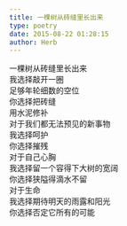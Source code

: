 ```yaml
---  
title: 一棵树从砖缝里长出来  
type: poetry  
date: 2015-08-22 01:28:15  
author: Herb    
---  
```

一棵树从砖缝里长出来    
我选择敲开一圈    
足够年轮细数的空位    
你选择把砖缝    
用水泥修补    
对于我们都无法预见的新事物    
我选择呵护    
你选择摧残    
对于自己心胸    
我选择留一个容得下大树的宽阔    
你选择狭隘得滴水不留    
对于生命    
我选择期待明天的雨露和阳光    
你选择否定它所有的可能